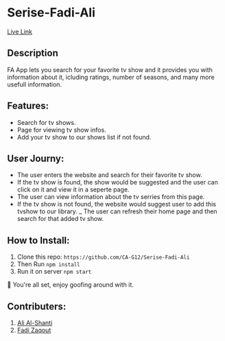 # Serise-Fadi-Ali
[Live Link](https://series-fa.herokuapp.com/)
## Description
FA App lets you search for your favorite tv show and it provides you with information about it, icluding ratings, number of seasons, and many more usefull information. 

## Features: 
- Search for tv shows. 
- Page for viewing tv show infos.
- Add your tv show to our shows list if not found. 

## User Journy: 
- The user enters the website and search for their favorite tv show. 
- If the tv show is found, the show would be suggested and the user can click on it and view it in a seperte page. 
- The user can view information about the tv serries from this page. 
- If the tv show is not found, the website would suggest user to add this tvshow to our library.
_ The user can refresh their home page and then search for that added tv show. 

## How to Install: 

1. Clone this repo: 
``` https://github.com/CA-G12/Serise-Fadi-Ali ```
2. Then Run ``` npm install ```
3. Run it on server ``` npm start ```
 
 🥳 You're all set, enjoy goofing around with it. 
 
 
 ## Contributers: 
 
 1. [Ali Al-Shanti](https://github.com/alishanti98)
 2. [Fadi Zaqout](https://github.com/fadezak100)
